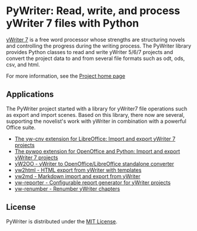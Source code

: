 # PyWriter: Read, write, and process yWriter 7 files with Python

[yWriter 7](http://www.spacejock.com/yWriter7.html) is a free word processor whose strengths are structuring novels and controlling the progress during the writing process. The PyWriter library provides Python classes to read and write yWriter 5/6/7 projects and convert the project data to and from several file formats such as odt, ods, csv, and html.

For more information, see the [Project home page](https://peter88213.github.io/PyWriter/)

## Applications

The PyWriter project started with a library for yWriter7 file operations such as export and import scenes. Based on this library, there now are several, supporting the novelist's work with yWriter in combination with a powerful Office suite. 

- [The yw-cnv extension for LibreOffice: Import and export yWriter 7 projects](https://peter88213.github.io/yw-cnv)
- [The pywoo extension for OpenOffice and Python: Import and export yWriter 7 projects](https://peter88213.github.io/pywoo)
- [yW2OO - yWriter to OpenOffice/LibreOffice standalone converter](https://peter88213.github.io/yW2OO)
- [yw2html - HTML export from yWriter with templates](https://peter88213.github.io/yw2html)
- [yw2md - Markdown import and export from yWriter](https://peter88213.github.io/yw2md)
- [yw-reporter - Configurable report generator for yWriter projects](https://peter88213.github.io/yw-reporter)
- [yw-renumber - Renumber yWriter chapters](https://peter88213.github.io/yw-renumber)
   


## License

PyWriter is distributed under the [MIT License](http://www.opensource.org/licenses/mit-license.php).